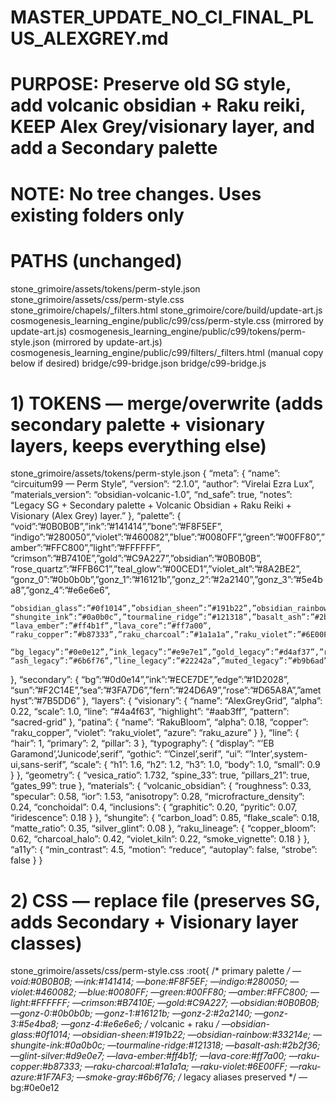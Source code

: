 # MASTER_UPDATE_NO_CI_FINAL_PLUS_ALEXGREY.md

# PURPOSE: Preserve old SG style, add volcanic obsidian + Raku reiki, KEEP Alex Grey/visionary layer, and add a Secondary palette

# NOTE: No tree changes. Uses existing folders only

# PATHS (unchanged)

stone_grimoire/assets/tokens/perm-style.json
stone_grimoire/assets/css/perm-style.css
stone_grimoire/chapels/_filters.html
stone_grimoire/core/build/update-art.js
cosmogenesis_learning_engine/public/c99/css/perm-style.css      (mirrored by update-art.js)
cosmogenesis_learning_engine/public/c99/tokens/perm-style.json   (mirrored by update-art.js)
cosmogenesis_learning_engine/public/c99/filters/_filters.html    (manual copy below if desired)
bridge/c99-bridge.json
bridge/c99-bridge.js

# 1) TOKENS — merge/overwrite (adds secondary palette + visionary layers, keeps everything else)

stone_grimoire/assets/tokens/perm-style.json
{
  “meta”: {
    “name”: “circuitum99 — Perm Style”,
    “version”: “2.1.0”,
    “author”: “Virelai Ezra Lux”,
    “materials_version”: “obsidian-volcanic-1.0”,
    “nd_safe”: true,
    “notes”: “Legacy SG + Secondary palette + Volcanic Obsidian + Raku Reiki + Visionary (Alex Grey) layer.”
  },
  “palette”: {
    “void”:”#0B0B0B”,”ink”:”#141414”,”bone”:”#F8F5EF”,
    “indigo”:”#280050”,”violet”:”#460082”,”blue”:”#0080FF”,”green”:”#00FF80”,”amber”:”#FFC800”,”light”:”#FFFFFF”,
    “crimson”:”#B7410E”,”gold”:”#C9A227”,”obsidian”:”#0B0B0B”,
    “rose_quartz”:”#FFB6C1”,”teal_glow”:”#00CED1”,”violet_alt”:”#8A2BE2”,
    “gonz_0”:”#0b0b0b”,”gonz_1”:”#16121b”,”gonz_2”:”#2a2140”,”gonz_3”:”#5e4ba8”,”gonz_4”:”#e6e6e6”,

    “obsidian_glass”:”#0f1014”,”obsidian_sheen”:”#191b22”,”obsidian_rainbow”:”#33214e”,
    “shungite_ink”:”#0a0b0c”,”tourmaline_ridge”:”#121318”,”basalt_ash”:”#2b2f36”,”glint_silver”:”#d9e0e7”,
    “lava_ember”:”#ff4b1f”,”lava_core”:”#ff7a00”,
    “raku_copper”:”#b87333”,”raku_charcoal”:”#1a1a1a”,”raku_violet”:”#6E00FF”,”raku_azure”:”#1F7AF3”,”smoke_gray”:”#6b6f76”,

    “bg_legacy”:”#0e0e12”,”ink_legacy”:”#e9e7e1”,”gold_legacy”:”#d4af37”,”rose_legacy”:”#b4435d”,”lapis_legacy”:”#2f5a9e”,
    “ash_legacy”:”#6b6f76”,”line_legacy”:”#22242a”,”muted_legacy”:”#b9b6ad”,”accent_legacy”:”#7fd8b3”
  },
  “secondary”: {
    “bg”:”#0d0e14”,”ink”:”#ECE7DE”,”edge”:”#1D2028”,
    “sun”:”#F2C14E”,”sea”:”#3FA7D6”,”fern”:”#24D6A9”,”rose”:”#D65A8A”,”amethyst”:”#7B5DD6”
  },
  “layers”: {
    “visionary”: {
      “name”: “AlexGreyGrid”,
      “alpha”: 0.22,
      “scale”: 1.0,
      “line”: “#4a4f63”,
      “highlight”: “#aab3ff”,
      “pattern”: “sacred-grid”
    },
    “patina”: {
      “name”: “RakuBloom”,
      “alpha”: 0.18,
      “copper”: “raku_copper”,
      “violet”: “raku_violet”,
      “azure”: “raku_azure”
    }
  },
  “line”: { “hair”: 1, “primary”: 2, “pillar”: 3 },
  “typography”: {
    “display”: “’EB Garamond’,’Junicode’,serif”,
    “gothic”: “’Cinzel’,serif”,
    “ui”: “’Inter’,system-ui,sans-serif”,
    “scale”: { “h1”: 1.6, “h2”: 1.2, “h3”: 1.0, “body”: 1.0, “small”: 0.9 }
  },
  “geometry”: { “vesica_ratio”: 1.732, “spine_33”: true, “pillars_21”: true, “gates_99”: true },
  “materials”: {
    “volcanic_obsidian”: { “roughness”: 0.33, “specular”: 0.58, “ior”: 1.53, “anisotropy”: 0.28, “microfracture_density”: 0.24, “conchoidal”: 0.4, “inclusions”: { “graphitic”: 0.20, “pyritic”: 0.07, “iridescence”: 0.18 } },
    “shungite”: { “carbon_load”: 0.85, “flake_scale”: 0.18, “matte_ratio”: 0.35, “silver_glint”: 0.08 },
    “raku_lineage”: { “copper_bloom”: 0.62, “charcoal_halo”: 0.42, “violet_kiln”: 0.22, “smoke_vignette”: 0.18 }
  },
  “a11y”: { “min_contrast”: 4.5, “motion”: “reduce”, “autoplay”: false, “strobe”: false }
}

# 2) CSS — replace file (preserves SG, adds Secondary + Visionary layer classes)

stone_grimoire/assets/css/perm-style.css
:root{
  /* primary palette */
  —void:#0B0B0B; —ink:#141414; —bone:#F8F5EF; —indigo:#280050; —violet:#460082; —blue:#0080FF; —green:#00FF80; —amber:#FFC800; —light:#FFFFFF; —crimson:#B7410E; —gold:#C9A227; —obsidian:#0B0B0B;
  —gonz-0:#0b0b0b; —gonz-1:#16121b; —gonz-2:#2a2140; —gonz-3:#5e4ba8; —gonz-4:#e6e6e6;
  /* volcanic + raku */
  —obsidian-glass:#0f1014; —obsidian-sheen:#191b22; —obsidian-rainbow:#33214e; —shungite-ink:#0a0b0c; —tourmaline-ridge:#121318; —basalt-ash:#2b2f36; —glint-silver:#d9e0e7; —lava-ember:#ff4b1f; —lava-core:#ff7a00; —raku-copper:#b87333; —raku-charcoal:#1a1a1a; —raku-violet:#6E00FF; —raku-azure:#1F7AF3; —smoke-gray:#6b6f76;
  /* legacy aliases preserved */
  —bg:#0e0e12